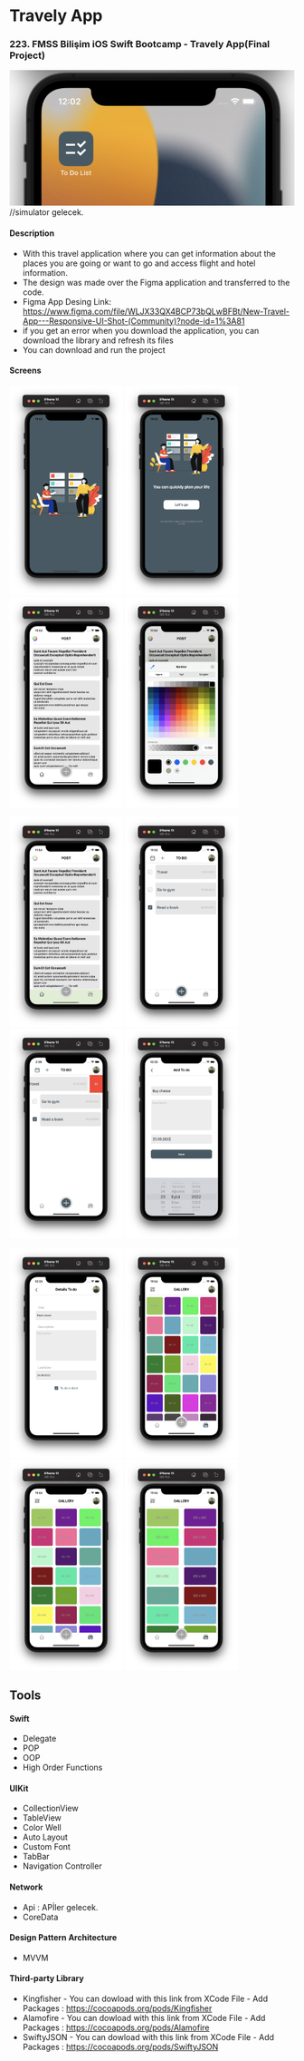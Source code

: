 # Travely App

### 223. FMSS Bilişim iOS Swift Bootcamp - Travely App(Final Project)

![Simulator](https://github.com/FMSS-IOS-Patika-Bootcamp/homework-3-berkayyalcn21/blob/main/images/appIcon.png) //simulator gelecek.


#### Description
- With this travel application where you can get information about the places you are going or want to go and access flight and hotel information.
- The design was made over the Figma application and transferred to the code.
- Figma App Desing Link: https://www.figma.com/file/WLJX33QX4BCP73bQLwBFBt/New-Travel-App---Responsive-UI-Shot-(Community)?node-id=1%3A81
- if you get an error when you download the application, you can download the library and refresh its files
- You can download and run the project

#### Screens
<img src="https://github.com/FMSS-IOS-Patika-Bootcamp/homework-3-berkayyalcn21/blob/main/images/welcome.png" width="200" /> <img 
src="https://github.com/FMSS-IOS-Patika-Bootcamp/homework-3-berkayyalcn21/blob/main/images/firstPage.png" width="200" /> <img 
src="https://github.com/FMSS-IOS-Patika-Bootcamp/homework-3-berkayyalcn21/blob/main/images/home.png" width="200" /> <img 
src="https://github.com/FMSS-IOS-Patika-Bootcamp/homework-3-berkayyalcn21/blob/main/images/homeColor.png" width="200" /> 

<img src="https://github.com/FMSS-IOS-Patika-Bootcamp/homework-3-berkayyalcn21/blob/main/images/home-2.png" width="200" /> <img 
src="https://github.com/FMSS-IOS-Patika-Bootcamp/homework-3-berkayyalcn21/blob/main/images/todos.png" width="200" /> <img
src="https://github.com/FMSS-IOS-Patika-Bootcamp/homework-3-berkayyalcn21/blob/main/images/deleteTodo.png" width="200" /> <img
src="https://github.com/FMSS-IOS-Patika-Bootcamp/homework-3-berkayyalcn21/blob/main/images/addTodo.png" width="200" /> 

<img src="https://github.com/FMSS-IOS-Patika-Bootcamp/homework-3-berkayyalcn21/blob/main/images/detailsTodo.png" width="200" /> <img 
src="https://github.com/FMSS-IOS-Patika-Bootcamp/homework-3-berkayyalcn21/blob/main/images/gallery-1.png" width="200" /> <img 
src="https://github.com/FMSS-IOS-Patika-Bootcamp/homework-3-berkayyalcn21/blob/main/images/gallery-3.png" width="200" /> <img 
src="https://github.com/FMSS-IOS-Patika-Bootcamp/homework-3-berkayyalcn21/blob/main/images/gallery-2.png" width="200" />


## Tools

#### Swift
  - Delegate
  - POP
  - OOP
  - High Order Functions
  
#### UIKit
  - CollectionView
  - TableView
  - Color Well
  - Auto Layout
  - Custom Font
  - TabBar
  - Navigation Controller
  
#### Network
  - Api : APİler gelecek.
  - CoreData
  
#### Design Pattern Architecture
  - MVVM 

#### Third-party Library
  - Kingfisher - You can dowload with this link from XCode File - Add Packages : https://cocoapods.org/pods/Kingfisher
  - Alamofire - You can dowload with this link from XCode File - Add Packages :
      https://cocoapods.org/pods/Alamofire
  - SwiftyJSON - You can dowload with this link from XCode File - Add Packages :
      https://cocoapods.org/pods/SwiftyJSON
